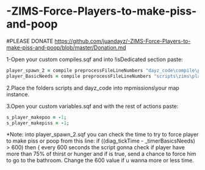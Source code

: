 # -ZIMS-Force-Players-to-make-piss-and-poop

#PLEASE DONATE 
https://github.com/juandayz/-ZIMS-Force-Players-to-make-piss-and-poop/blob/master/Donation.md


1-Open your custom compiles.sqf and into !isDedicated section paste:

```ruby
player_spawn_2 = compile preprocessFileLineNumbers "dayz_code\compile\player_spawn_2.sqf";
player_BasicNeeds = compile preprocessFileLineNumbers "scripts\zims\player_BasicNeeds.sqf";
```

2.Place the folders scripts and dayz_code into mpmissions\your map instance.

3.Open your custom variables.sqf and with the rest of actions paste:
```ruby
s_player_makepoo = -1;
s_player_makepiss = -1;
```

*Note: into player_spawn_2.sqf you can check the time to try to force player to make piss or poop from this line:
if ((diag_tickTime - _timerBasicsNeeds) > 600) then {
every 600 seconds the script gonna check if player have more than 75% of thirst or hunger and if is true, send a chance to force him to go to the bathroom.
Change the 600 value if u wanna more or less time.
